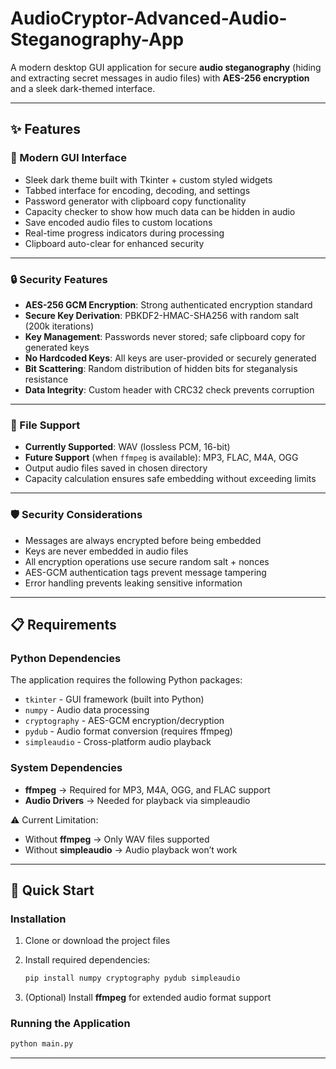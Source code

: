 # AudioCryptor-Advanced-Audio-Steganography-App

A modern desktop GUI application for secure **audio steganography** (hiding and extracting secret messages in audio files) with **AES-256 encryption** and a sleek dark-themed interface.

---

## ✨ Features

### 🎨 Modern GUI Interface

* Sleek dark theme built with Tkinter + custom styled widgets
* Tabbed interface for encoding, decoding, and settings
* Password generator with clipboard copy functionality
* Capacity checker to show how much data can be hidden in audio
* Save encoded audio files to custom locations
* Real-time progress indicators during processing
* Clipboard auto-clear for enhanced security

---

### 🔒 Security Features

* **AES-256 GCM Encryption**: Strong authenticated encryption standard
* **Secure Key Derivation**: PBKDF2-HMAC-SHA256 with random salt (200k iterations)
* **Key Management**: Passwords never stored; safe clipboard copy for generated keys
* **No Hardcoded Keys**: All keys are user-provided or securely generated
* **Bit Scattering**: Random distribution of hidden bits for steganalysis resistance
* **Data Integrity**: Custom header with CRC32 check prevents corruption

---

### 📁 File Support

* **Currently Supported**: WAV (lossless PCM, 16-bit)
* **Future Support** (when `ffmpeg` is available): MP3, FLAC, M4A, OGG
* Output audio files saved in chosen directory
* Capacity calculation ensures safe embedding without exceeding limits

---

### 🛡️ Security Considerations

* Messages are always encrypted before being embedded
* Keys are never embedded in audio files
* All encryption operations use secure random salt + nonces
* AES-GCM authentication tags prevent message tampering
* Error handling prevents leaking sensitive information

---

## 📋 Requirements

### Python Dependencies

The application requires the following Python packages:

* `tkinter` - GUI framework (built into Python)
* `numpy` - Audio data processing
* `cryptography` - AES-GCM encryption/decryption
* `pydub` - Audio format conversion (requires ffmpeg)
* `simpleaudio` - Cross-platform audio playback

### System Dependencies

* **ffmpeg** → Required for MP3, M4A, OGG, and FLAC support
* **Audio Drivers** → Needed for playback via simpleaudio

⚠️ Current Limitation:

* Without **ffmpeg** → Only WAV files supported
* Without **simpleaudio** → Audio playback won’t work

---

## 🚀 Quick Start

### Installation

1. Clone or download the project files
2. Install required dependencies:

   ```bash
   pip install numpy cryptography pydub simpleaudio
   ```
3. (Optional) Install **ffmpeg** for extended audio format support

### Running the Application

```bash
python main.py
```

---
